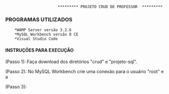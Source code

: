                            ********* PROJETO CRUD DE PROFESSOR  *********
###  PROGRAMAS UTILIZADOS  
        *WAMP Server versão 3.2.6
        *MySQL Workbench versão 8 CE
        *Visual Studio Code
####  INSTRUÇÕES PARA EXECUÇÃO  
(Passo 1): Faça download dos diretórios "crud" e "projeto-sql".


(Passo 2):  No MySQL Workbench crie uma conexão para o usuário "root" e a


(Passo 3):
